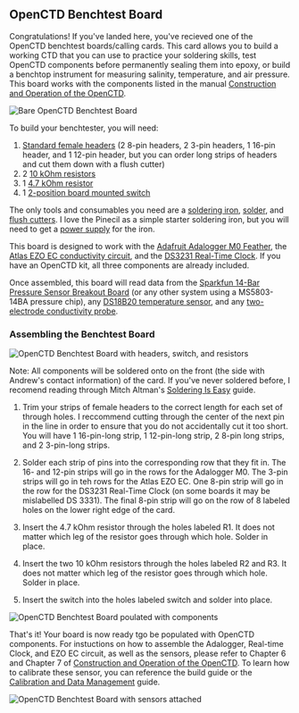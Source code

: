 ## OpenCTD Benchtest Board

Congratulations! If you've landed here, you've recieved one of the OpenCTD benchtest boards/calling cards. This card allows you to build a working CTD that you can use to practice your soldering skills, test OpenCTD components before permanently sealing them into epoxy, or build a benchtop instrument for measuring  salinity, temperature, and air pressure. This board works with the components listed in the manual [Construction and Operation of the OpenCTD](https://github.com/OceanographyforEveryone/OpenCTD/blob/main/Documentation/Manual/OpenCTD_ConstructionOperation.pdf). 

![Bare OpenCTD Benchtest Board](https://github.com/OceanographyforEveryone/OpenCTD/blob/main/Hardware/Benchtester/BoardBlank.png)

To build your benchtester, you will need:
1. [Standard female headers](https://amzn.to/3J5v8dg) (2 8-pin headers, 2 3-pin headers, 1 16-pin header, and 1 12-pin header, but you can order long strips of headers and cut them down with a flush cutter)
2. 2 [10 kOhm resistors](https://amzn.to/4cN27Rc)
3. 1 [4.7 kOhm resistor](https://amzn.to/4aIREVb)
4. 1 [2-position board mounted switch](https://www.adafruit.com/product/805)

The only tools and consumables you need are a [soldering iron](https://amzn.to/4aios7I), [solder](https://amzn.to/4cMaoVF), and [flush cutters](https://amzn.to/4cDmFf0). I love the Pinecil as a simple starter soldering iron, but you will need to get a [power supply](https://amzn.to/3J8Vewa) for the iron. 

This board is designed to work with the [Adafruit Adalogger M0 Feather](https://www.adafruit.com/product/2796), the [Atlas EZO EC conductivity circuit](https://amzn.to/49nwWcp), and the [DS3231 Real-Time Clock](https://www.adafruit.com/product/5188). If you have an OpenCTD kit, all three components are already included. 

Once assembled, this board will read data from the [Sparkfun 14-Bar Pressure Sensor Breakout Board](https://www.sparkfun.com/products/12909) (or any other system using a MS5803-14BA pressure chip), any [DS18B20 temperature sensor](https://amzn.to/49sBpL5), and any [two-electrode conductivity probe](https://amzn.to/3xrnmrT).

### Assembling the Benchtest Board

![OpenCTD Benchtest Board with headers, switch, and resistors](https://github.com/OceanographyforEveryone/OpenCTD/blob/main/Hardware/Benchtester/BoardHeaders.png)

Note: All components will be soldered onto on the front (the side with Andrew's contact information) of the card. If you've never soldered before, I recomend reading through Mitch Altman's [Soldering Is Easy](https://mightyohm.com/files/soldercomic/FullSolderComic_EN.pdf) guide. 

1. Trim your strips of female headers to the correct length for each set of through holes. I reccommend cutting through the center of the next pin in the line in order to ensure that you do not accidentally cut it too short. You will have 1 16-pin-long strip, 1 12-pin-long strip, 2 8-pin long strips, and 2 3-pin-long strips.

2. Solder each strip of pins into the corresponding row that they fit in. The 16- and 12-pin strips will go in the rows for the Adalogger M0. The 3-pin strips will go in teh rows for the Atlas EZO EC. One 8-pin strip will go in the row for the DS3231 Real-Time Clock (on some boards it may be mislabelled DS 3331). The final 8-pin strip will go on the row of 8 labeled holes on the lower right edge of the card.

3. Insert the 4.7 kOhm resistor through the holes labeled R1. It does not matter which leg of the resistor goes through which hole. Solder in place. 

4. Insert the two 10 kOhm resistors through the holes labeled R2 and R3. It does not matter which leg of the resistor goes through which hole. Solder in place.

5. Insert the switch into the holes labeled switch and solder into place.

![OpenCTD Benchtest Board poulated with components](https://github.com/OceanographyforEveryone/OpenCTD/blob/main/Hardware/Benchtester/BoardPopulated.png)

That's it! Your board is now ready tgo be populated with OpenCTD components. For instuctions on how to assemble the Adalogger, Real-time Clock, and EZO EC circuit, as well as the sensors, please refer to Chapter 6 and Chapter 7 of [Construction and Operation of the OpenCTD](https://github.com/OceanographyforEveryone/OpenCTD/blob/main/Documentation/Manual/OpenCTD_ConstructionOperation.pdf). To learn how to calibrate these sensor, you can reference the build guide or the [Calibration and Data Management](https://github.com/OceanographyforEveryone/OpenCTD/blob/main/Documentation/Manual/OpenCTD_CalibrationDataManagement.pdf) guide.

![OpenCTD Benchtest Board with sensors attached](https://github.com/OceanographyforEveryone/OpenCTD/blob/main/Hardware/Benchtester/BoardFinished.png)
